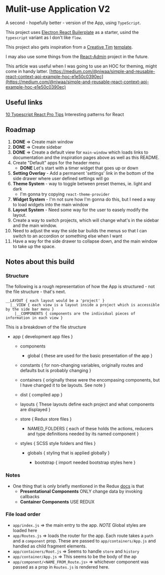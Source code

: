 # Mulit-use Application V2

A second - hopefully better - version of the App, using `TypeScript`.

This project uses [Electron React Builerplate](https://github.com/electron-react-boilerplate/electron-react-boilerplate) as a starter, usind the `typescript` variant as I don't like `flow`.

This project also gets inspiration from a [Creative Tim](https://www.creative-tim.com) [template](https://www.creative-tim.com/product/light-bootstrap-dashboard-react).

I may also use some things from the [React-Admin](https://github.com/marmelab/react-admin) project in the future.

This article was useful when I was going to use an HOC for theming, might come in handy latter. [https://medium.com/@niwaa/simple-and-reusable-react-context-api-example-hoc-e1e50c0390ec](https://medium.com/@niwaa/simple-and-reusable-react-context-api-example-hoc-e1e50c0390ec)

## Useful links

[10 Typescript React Pro Tips](https://medium.com/@martin_hotell/10-typescript-pro-tips-patterns-with-or-without-react-5799488d6680)
Interesting patterns for React

## Roadmap

1. **DONE** => Create main window
2. **DONE** => Create sidebar
3. **DONE** => Create a default view for `main-window` which loads links to documentation and the inspiration pages above as well as this README.
4. Create "Default" apps for the header menu
   - **DONE** Let's start with a timer widget that goes up or down
5. **Setting Overlay** - Add a permanent 'settings' link in the bottom of the side drawer where user defined settings will go
6. **Theme System** - way to toggle between preset themes, ie. light and dark
   - I'm gonna try copying `react-theme-provider`
7. **Widget System** - I'm not sure how I'm gonna do this, but I need a way to load widgets into the main window
8. **Layout System** - Need some way for the user to easely modify the layout.
9. Create a way to switch projects, which will change what's in the sidebar and the main window.
10. Need to adjust the way the side bar builds the menus so that I can switch to an accordion or something else when I want
11. Have a way for the side drawer to collapse down, and the main window to take up the space.

## Notes about this build

### Structure

The following is a rough representation of how the App is structured - not the file structure - that's next.

```
__LAYOUT { each layout would be a 'project' }
  |__VIEW { each view is a layout inside a project which is accessible by the side bar menu }
    |__COMPONENTS { components are the individual pieces of information in each view }
```

This is a breakdown of the file structure

- app { development app files }

  - components
    - global { these are used for the basic presentation of the app }
  - constants { for non-changing variables, originally routes and defaults but is probably changing }
  - containers { originally these were the encompasing components, but I have changed it to be layouts. See note }
  - dist { compiled app }
  - layouts { These layouts define each project and what components are displayed }
  - store { Redux store files }
    - NAMED_FOLDERS { each of these holds the actions, reducers and type definitions needed by its named component }
  - styles { SCSS style folders and files }

    - globals { styling that is applied globally }

      - bootstrap { import needed bootstrap styles here }

### Notes

- One thing that is only briefly mentioned in the Redux [docs](https://redux.js.org/basics/usage-with-react) is that
  - **Presentational Components** ONLY change data by invoking callbacks
  - **Container Components** USE REDUX

### File load order

- `app/index.js` => the main entry to the app. _NOTE_ Global styles are loaded here
- `app/Routes.js` => loads the router for the app. Each route takes a `path` and a `component` prop. These are passed to `app/containers/App.js` and handled as child fragment elements.
- `app/containers/Root.js` => Seems to handle `store` and `history`
- `app/container/App.js` => This seems to be the body of the ap
- `app/component/<NAME_FROM_Route.js>` => whichever component was passed as a prop in `Routes.js` is rendered here.

